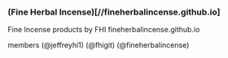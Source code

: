### (Fine Herbal Incense)[//fineherbalincense.github.io]

Fine Incense products by FHI
fineherbalincense.github.io

members (@jeffreyhi1) (@fhigit) (@fineherbalincense)
